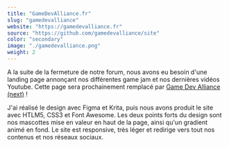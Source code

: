 ```yaml
---
title: "GameDevAlliance.fr"
slug: "gamedevalliance"
website: "https://gamedevalliance.fr"
source: "https://github.com/gamedevalliance/site"
color: "secondary"
image: "./gamedevalliance.png"
weight: 2
---
```


A la suite de la fermeture de notre forum, nous avons eu besoin d'une landing page annonçant nos différentes game jam et nos dernières vidéos Youtube. Cette page sera prochainement remplacé par [Game Dev Alliance (next)](/work/gamedevalliance-next) !

J'ai réalisé le design avec Figma et Krita, puis nous avons produit le site avec HTLM5, CSS3 et Font Awesome. Les deux points forts du design sont nos mascottes mise en valeur en haut de la page, ainsi qu'un gradient animé en fond. Le site est responsive, très léger et redirige vers tout nos contenus et nos réseaux sociaux.
